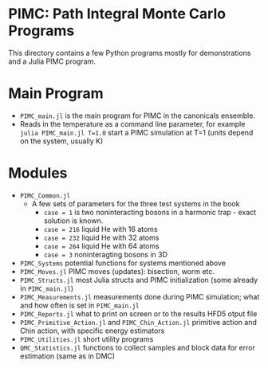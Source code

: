 # PIMC: Path Integral Monte Carlo Programs

This directory contains a few Python programs mostly for demonstrations and a Julia PIMC program.

# Main Program
- `PIMC_main.jl` is the main program for PIMC in the canonicals ensemble. 
 - Reads in the temperature as a command line parameter, for example\
   `julia PIMC_main.jl T=1.0`
   start a PIMC simulation at T=1 (units depend on the system, usually K)
# Modules
- `PIMC_Common.jl`
  - A few sets of parameters for the three test systems in the book
     - `case = 1` is two noninteracting bosons in a harmonic trap - exact solution is known.
	 - `case = 216` liquid He with 16 atoms 
	 - `case = 232` liquid He with 32 atoms 
	 - `case = 264` liquid He with 64 atoms 
	 - `case = 3` noninteragting bosons in 3D 
 - `PIMC_Systems` potential functions for systems mentioned above
 - `PIMC_Moves.jl` PIMC moves (updates): bisection, worm etc.
 - `PIMC_Structs.jl` most Julia structs and PIMC initialization (some already in `PIMC_main.jl`)
 - `PIMC_Measurements.jl` measurements done during PIMC simulation; what and how often is set in `PIMC_main.jl`
 - `PIMC_Reports.jl` what to print on screen or to the results HFD5 otput file
 - `PIMC_Primitive_Action.jl` and `PIMC_Chin_Action.jl` primitive action and Chin action, with specific energy estimators
 - `PIMC_Utilities.jl` short utility programs
 - `QMC_Statistics.jl` functions to collect samples and block data for error estimation (same as in DMC)
 
